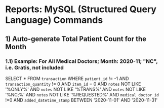 # Reports: MySQL (Structured Query Language) Commands
## 1) Auto-generate Total Patient Count for the Month
### 1.1) Example: For All Medical Doctors; Month: 2020-11; "NC", i.e. Gratis, not included
SELECT * FROM `transaction` WHERE `patient_id` != -1 AND `transaction_quantity` != 0 AND `item_id` = 0 AND `notes` NOT LIKE '%ONLY%' AND `notes` NOT LIKE '%TRANS%' AND `notes` NOT LIKE '%NC;%' AND `notes` NOT LIKE '%REQUESTED%' AND `medical_doctor_id` !=0 AND `added_datetime_stamp` BETWEEN '2020-11-01' AND '2020-11-31'

